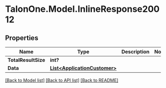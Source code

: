 # TalonOne.Model.InlineResponse20012
## Properties

Name | Type | Description | Notes
------------ | ------------- | ------------- | -------------
**TotalResultSize** | **int?** |  | 
**Data** | [**List&lt;ApplicationCustomer&gt;**](ApplicationCustomer.md) |  | 

[[Back to Model list]](../README.md#documentation-for-models) [[Back to API list]](../README.md#documentation-for-api-endpoints) [[Back to README]](../README.md)

